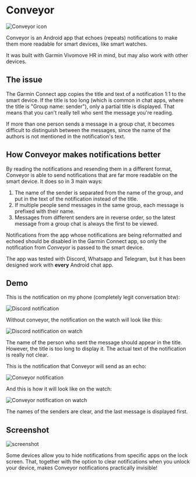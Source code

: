# Conveyor

![Conveyor icon](\.github\images\conveyor-icon.png)

Conveyor is an Android app that echoes (repeats) notifications to make them more readable for smart devices, like smart watches.

It was built with Garmin Vivomove HR in mind, but may also work with other devices.

## The issue

The Garmin Connect app copies the title and text of a notification 1:1 to the smart device. If the title is too long (which is common in chat apps, where the title is "Group name: sender"), only a partial title is displayed. That means that you can't really tell who sent the message you're reading. 

If more than one person sends a message in a group chat, it becomes difficult to distinguish between the messages, since the name of the authors is not mentioned in the notification's text.

## How Conveyor makes notifications better

By reading the notifications and resending them in a different format, Conveyor is able to send notifications that are far more readable on the smart device. It does so in 3 main ways:

1. The name of the sender is separated from the name of the group, and put in the text of the notification instead of the title.
2. If multiple people send messages in the same group, each message is prefixed with their name.
3. Messages from different senders are in reverse order, so the latest message from a group chat is always the first to be viewed.

Notifications from the app whose notifications are being reformatted and echoed should be disabled in the Garmin Connect app, so only the notification from *Conveyor* is passed to the smart device.

The app was tested with Discord, Whatsapp and Telegram, but it has been designed work with **every** Android chat app. 

## Demo

This is the notification on my phone (completely legit conversation btw):

![Discord notification](\.github\images\plain-notification.jpg)

Without conveyor, the notification on the watch will look like this:

![Discord notification on watch](\.github\images\watch-normal.png)

The name of the person who sent the message should appear in the title. However, the title is too long to display it. The actual text of the notification is really not clear. 

This is the notification that Conveyor will send as an echo:

![Conveyor notification](\.github\images\conveyor-notification.jpg)

And this is how it will look like on the watch:

![Conveyor notification on watch](\.github\images\watch-conveyor.png)

The names of the senders are clear, and the last message is displayed first.

## Screenshot

![screenshot](\.github\images\screenshot.png)

Some devices allow you to hide notifications from specific apps on the lock screen. That, together with the option to clear notifications when you unlock your device, makes Conveyor notifications practically invisible! 

